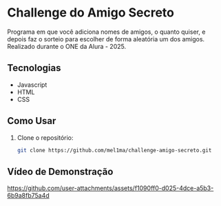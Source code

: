 # Challenge do Amigo Secreto

Programa em que você adiciona nomes de amigos, o quanto quiser, e depois faz o sorteio para escolher de forma aleatória um dos amigos.
Realizado durante o ONE da Alura - 2025.

## Tecnologias

- Javascript
- HTML
- CSS  

## Como Usar

1. Clone o repositório:
   ```bash
   git clone https://github.com/mel1ma/challenge-amigo-secreto.git

## Vídeo de Demonstração

https://github.com/user-attachments/assets/f1090ff0-d025-4dce-a5b3-6b9a8fb75a4d
